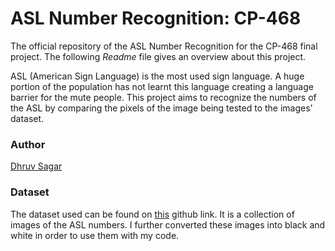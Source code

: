 # ASL Number Recognition: CP-468

The official repository of the ASL Number Recognition for the CP-468 final project. The following *Readme* file gives an overview about this project.

ASL (American Sign Language) is the most used sign language. A huge portion of the population has not learnt this language creating a language barrier for the mute people. This project aims to  recognize the numbers of the ASL by comparing the pixels of the image being tested to the images’ dataset.

### Author

[Dhruv Sagar](https://github.com/dhruvel)

### Dataset

The dataset used can be found on [this](https://github.com/ardamavi/Sign-Language-Digits-Dataset) github link. It is a collection of images of the ASL numbers. I further converted these images into black and white in order to use them with my code.

